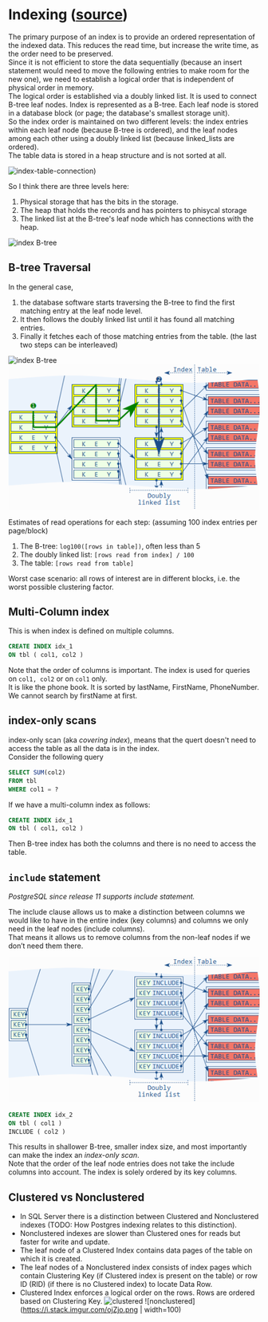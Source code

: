 # Indexing ([source](https://use-the-index-luke.com/))
The primary purpose of an index is to provide an ordered representation of the indexed data. This reduces the read time, but increase the write time, as the order need to be preserved.   
Since it is not efficient to store the data sequentially (because an insert statement would need to move the following entries to make room for the new one), we need to establish a logical order that is independent of physical order in memory.  
The logical order is established via a doubly linked list. It is used to connect B-tree leaf nodes. Index is represented as a B-tree. Each leaf node is stored in a database block (or page; the database's smallest storage unit).  
So the index order is maintained on two different levels: the index entries within each leaf node (because B-tree is ordered), and the leaf nodes among each other using a doubly linked list (because linked_lists are ordered).  
The table data is stored in a heap structure and is not sorted at all. 

![index-table-connection](https://use-the-index-luke.com/static/fig01_01_index_leaf_nodes.en.MMHwYDFb.png))

So I think there are three levels here: 
1. Physical storage that has the bits in the storage.
2. The heap that holds the records and has pointers to phisycal storage
3. The linked list at the B-tree's leaf node which has connections with the heap.

![index B-tree](https://use-the-index-luke.com/static/fig01_02_tree_structure.en.BdEzalqw.png)

## B-tree Traversal
In the general case, 
1. the database software starts traversing the B-tree to find the first matching entry at the leaf node level. 
2. It then follows the doubly linked list until it has found all matching entries.
3. Finally it fetches each of those matching entries from the table. (the last two steps can be interleaved)

![index B-tree](https://use-the-index-luke.com/static/fig01_03_tree_traversal.en.niC7Q5jq.png) &nbsp;&nbsp;&nbsp;&nbsp;&nbsp;
![traverse](/Pic/index1.png)

Estimates of read operations for each step: (assuming 100 index entries per page/block)

1. The B-tree: `log100([rows in table])`, often less than 5
2. The doubly linked list: `[rows read from index] / 100`
3. The table: `[rows read from table]`

Worst case scenario: all rows of interest are in different blocks, i.e. the worst possible clustering factor.

## Multi-Column index
This is when index is defined on multiple columns. 
```SQL
CREATE INDEX idx_1
ON tbl ( col1, col2 )
```
Note that the order of columns is important. The index is used for queries on `col1, col2` or on `col1` only.  
It is like the phone book. It is sorted by lastName, FirstName, PhoneNumber. We cannot search by firstName at first.

## index-only scans
index-only scan (aka *covering index*), means that the quert doesn't need to access the table as all the data is in the index.  
Consider the following query
```SQL
SELECT SUM(col2)
FROM tbl
WHERE col1 = ?
```
If we have a multi-column index as follows:
```SQL
CREATE INDEX idx_1
ON tbl ( col1, col2 )
```
Then B-tree index has both the columns and there is no need to access the table.

## `include` statement
*PostgreSQL since release 11 supports include statement.*  
  
The include clause allows us to make a distinction between columns we would like to have in the entire index (key columns) and columns we only need in the leaf nodes (include columns).  
That means it allows us to remove columns from the non-leaf nodes if we don’t need them there.  

![include](/Pic/index2.png)

```SQL
CREATE INDEX idx_2
ON tbl ( col1 )
INCLUDE ( col2 )
```
This results in shallower B-tree, smaller index size, and most importantly can make the index an *index-only scan*.  
Note that the order of the leaf node entries does not take the include columns into account. The index is solely ordered by its key columns.

## Clustered vs Nonclustered 
- In SQL Server there is a distinction between Clustered and Nonclustered  indexes (TODO: How Postgres indexing relates to this distinction).
- Nonclustered indexes are slower than Clustered ones for reads but faster for write and update.
- The leaf node of a Clustered Index contains data pages of the table on which it is created.
- The leaf nodes of a Nonclustered index consists of index pages which contain Clustering Key (if Clustered index is present on the table) or row ID (RID) (if there is no Clustered index) to locate Data Row.
- Clustered Index enforces a logical order on the rows. Rows are ordered based on Clustering Key.
![clustered](https://i.stack.imgur.com/TnLMf.png)
![nonclustered](https://i.stack.imgur.com/ojZjo.png | width=100)
